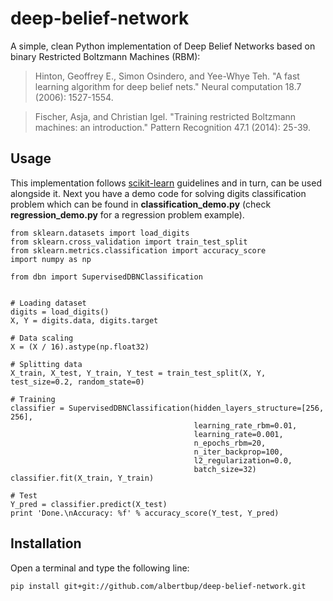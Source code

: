 # deep-belief-network
A simple, clean Python implementation of Deep Belief Networks based on binary Restricted Boltzmann Machines (RBM):
> Hinton, Geoffrey E., Simon Osindero, and Yee-Whye Teh. "A fast learning algorithm for deep belief nets." Neural computation 18.7 (2006): 1527-1554.

> Fischer, Asja, and Christian Igel. "Training restricted Boltzmann machines: an introduction." Pattern Recognition 47.1 (2014): 25-39.

## Usage
This implementation follows [scikit-learn](http://scikit-learn.org) guidelines and in turn, can be used alongside it. Next you have a demo code for solving digits classification problem which can be found in **classification_demo.py** (check **regression_demo.py** for a regression problem example).
    
    from sklearn.datasets import load_digits
    from sklearn.cross_validation import train_test_split
    from sklearn.metrics.classification import accuracy_score
    import numpy as np
    
    from dbn import SupervisedDBNClassification
    
    
    # Loading dataset
    digits = load_digits()
    X, Y = digits.data, digits.target
    
    # Data scaling
    X = (X / 16).astype(np.float32)
    
    # Splitting data
    X_train, X_test, Y_train, Y_test = train_test_split(X, Y, test_size=0.2, random_state=0)
    
    # Training
    classifier = SupervisedDBNClassification(hidden_layers_structure=[256, 256],
                                             learning_rate_rbm=0.01,
                                             learning_rate=0.001,
                                             n_epochs_rbm=20,
                                             n_iter_backprop=100,
                                             l2_regularization=0.0,
                                             batch_size=32)
    classifier.fit(X_train, Y_train)
    
    # Test
    Y_pred = classifier.predict(X_test)
    print 'Done.\nAccuracy: %f' % accuracy_score(Y_test, Y_pred)

## Installation
Open a terminal and type the following line:

    pip install git+git://github.com/albertbup/deep-belief-network.git
